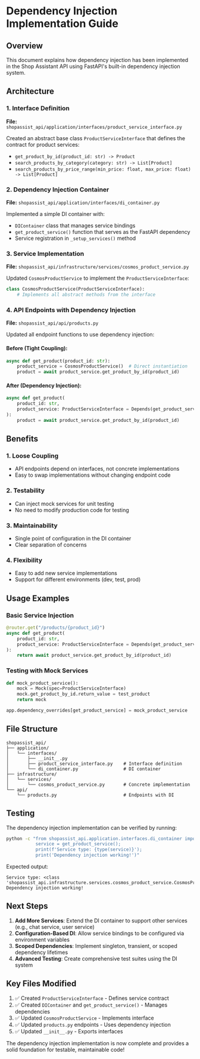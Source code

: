 # Dependency Injection Implementation Guide

## Overview
This document explains how dependency injection has been implemented in the Shop Assistant API using FastAPI's built-in dependency injection system.

## Architecture

### 1. Interface Definition
**File:** `shopassist_api/application/interfaces/product_service_interface.py`

Created an abstract base class `ProductServiceInterface` that defines the contract for product services:
- `get_product_by_id(product_id: str) -> Product`
- `search_products_by_category(category: str) -> List[Product]`
- `search_products_by_price_range(min_price: float, max_price: float) -> List[Product]`

### 2. Dependency Injection Container
**File:** `shopassist_api/application/interfaces/di_container.py`

Implemented a simple DI container with:
- `DIContainer` class that manages service bindings
- `get_product_service()` function that serves as the FastAPI dependency
- Service registration in `_setup_services()` method

### 3. Service Implementation
**File:** `shopassist_api/infrastructure/services/cosmos_product_service.py`

Updated `CosmosProductService` to implement the `ProductServiceInterface`:
```python
class CosmosProductService(ProductServiceInterface):
    # Implements all abstract methods from the interface
```

### 4. API Endpoints with Dependency Injection
**File:** `shopassist_api/api/products.py`

Updated all endpoint functions to use dependency injection:

#### Before (Tight Coupling):
```python
async def get_product(product_id: str):
    product_service = CosmosProductService()  # Direct instantiation
    product = await product_service.get_product_by_id(product_id)
```

#### After (Dependency Injection):
```python
async def get_product(
    product_id: str,
    product_service: ProductServiceInterface = Depends(get_product_service)
):
    product = await product_service.get_product_by_id(product_id)
```

## Benefits

### 1. Loose Coupling
- API endpoints depend on interfaces, not concrete implementations
- Easy to swap implementations without changing endpoint code

### 2. Testability
- Can inject mock services for unit testing
- No need to modify production code for testing

### 3. Maintainability
- Single point of configuration in the DI container
- Clear separation of concerns

### 4. Flexibility
- Easy to add new service implementations
- Support for different environments (dev, test, prod)

## Usage Examples

### Basic Service Injection
```python
@router.get("/products/{product_id}")
async def get_product(
    product_id: str,
    product_service: ProductServiceInterface = Depends(get_product_service)
):
    return await product_service.get_product_by_id(product_id)
```

### Testing with Mock Services
```python
def mock_product_service():
    mock = Mock(spec=ProductServiceInterface)
    mock.get_product_by_id.return_value = test_product
    return mock

app.dependency_overrides[get_product_service] = mock_product_service
```

## File Structure
```
shopassist_api/
├── application/
│   └── interfaces/
│       ├── __init__.py
│       ├── product_service_interface.py    # Interface definition
│       └── di_container.py                 # DI container
├── infrastructure/
│   └── services/
│       └── cosmos_product_service.py       # Concrete implementation
└── api/
    └── products.py                         # Endpoints with DI
```

## Testing

The dependency injection implementation can be verified by running:
```bash
python -c "from shopassist_api.application.interfaces.di_container import get_product_service; 
           service = get_product_service(); 
           print(f'Service type: {type(service)}'); 
           print('Dependency injection working!')"
```

Expected output:
```
Service type: <class 'shopassist_api.infrastructure.services.cosmos_product_service.CosmosProductService'>
Dependency injection working!
```

## Next Steps

1. **Add More Services**: Extend the DI container to support other services (e.g., chat service, user service)
2. **Configuration-Based DI**: Allow service bindings to be configured via environment variables
3. **Scoped Dependencies**: Implement singleton, transient, or scoped dependency lifetimes
4. **Advanced Testing**: Create comprehensive test suites using the DI system

## Key Files Modified

1. ✅ Created `ProductServiceInterface` - Defines service contract
2. ✅ Created `DIContainer` and `get_product_service()` - Manages dependencies  
3. ✅ Updated `CosmosProductService` - Implements interface
4. ✅ Updated `products.py` endpoints - Uses dependency injection
5. ✅ Updated `__init__.py` - Exports interfaces

The dependency injection implementation is now complete and provides a solid foundation for testable, maintainable code!
